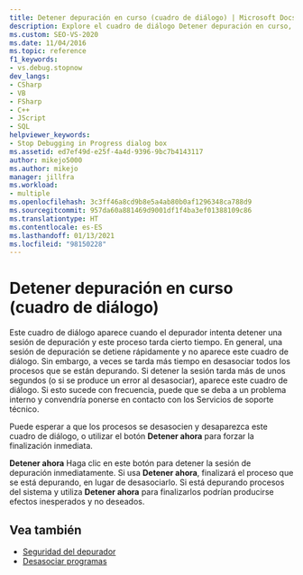 ```yaml
---
title: Detener depuración en curso (cuadro de diálogo) | Microsoft Docs
description: Explore el cuadro de diálogo Detener depuración en curso, que aparece cuando el depurador intenta detener una sesión de depuración y este proceso tarda cierto tiempo.
ms.custom: SEO-VS-2020
ms.date: 11/04/2016
ms.topic: reference
f1_keywords:
- vs.debug.stopnow
dev_langs:
- CSharp
- VB
- FSharp
- C++
- JScript
- SQL
helpviewer_keywords:
- Stop Debugging in Progress dialog box
ms.assetid: ed7ef49d-e25f-4a4d-9396-9bc7b4143117
author: mikejo5000
ms.author: mikejo
manager: jillfra
ms.workload:
- multiple
ms.openlocfilehash: 3c3ff46a8cd9b8e5a4ab80b0af1296348ca788d9
ms.sourcegitcommit: 957da60a881469d9001df1f4ba3ef01388109c86
ms.translationtype: HT
ms.contentlocale: es-ES
ms.lasthandoff: 01/13/2021
ms.locfileid: "98150228"
---
```

# <a name="stop-debugging-in-progress-dialog-box"></a>Detener depuración en curso (cuadro de diálogo)
Este cuadro de diálogo aparece cuando el depurador intenta detener una sesión de depuración y este proceso tarda cierto tiempo. En general, una sesión de depuración se detiene rápidamente y no aparece este cuadro de diálogo. Sin embargo, a veces se tarda más tiempo en desasociar todos los procesos que se están depurando. Si detener la sesión tarda más de unos segundos (o si se produce un error al desasociar), aparece este cuadro de diálogo. Si esto sucede con frecuencia, puede que se deba a un problema interno y convendría ponerse en contacto con los Servicios de soporte técnico.

 Puede esperar a que los procesos se desasocien y desaparezca este cuadro de diálogo, o utilizar el botón **Detener ahora** para forzar la finalización inmediata.

 **Detener ahora** Haga clic en este botón para detener la sesión de depuración inmediatamente. Si usa **Detener ahora**, finalizará el proceso que se está depurando, en lugar de desasociarlo. Si está depurando procesos del sistema y utiliza **Detener ahora** para finalizarlos podrían producirse efectos inesperados y no deseados.

## <a name="see-also"></a>Vea también
- [Seguridad del depurador](../debugger/debugger-security.md)
- [Desasociar programas](/previous-versions/visualstudio/visual-studio-2010/x1thkxez(v=vs.100))